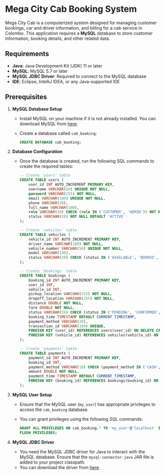 # Mega City Cab Booking System

Mega City Cab is a computerized system designed for managing customer bookings, car and driver information, and billing for a cab service in Colombo. This application requires a **MySQL** database to store customer information, booking details, and other related data.

## Requirements

- **Java**: Java Development Kit (JDK) 11 or later
- **MySQL**: MySQL 5.7 or later
- **MySQL JDBC Driver**: Required to connect to the MySQL database
- **IDE**: Eclipse, IntelliJ IDEA, or any Java-supported IDE

## Prerequisites

1. **MySQL Database Setup**
   - Install MySQL on your machine if it is not already installed. You can download MySQL from [here](https://dev.mysql.com/downloads/).
   - Create a database called `cab_booking`:

     ```sql
     CREATE DATABASE cab_booking;
     ```

2. **Database Configuration**
   - Once the database is created, run the following SQL commands to create the required tables:

     ```sql
     -- Create 'users' table
     CREATE TABLE users (
         user_id INT AUTO_INCREMENT PRIMARY KEY,
         username VARCHAR(50) UNIQUE NOT NULL,
         password VARCHAR(255) NOT NULL,
         email VARCHAR(100) UNIQUE NOT NULL,
         phone VARCHAR(20),
         full_name VARCHAR(100),
         role VARCHAR(10) CHECK (role IN ('CUSTOMER', 'ADMIN')) NOT NULL,
         status VARCHAR(20) NOT NULL DEFAULT 'ACTIVE'
     );

     -- Create 'vehicles' table
     CREATE TABLE vehicles (
         vehicle_id INT AUTO_INCREMENT PRIMARY KEY,
         driver_name VARCHAR(100) NOT NULL,
         vehicle_number VARCHAR(50) UNIQUE NOT NULL,
         model VARCHAR(100),
         status VARCHAR(20) CHECK (status IN ('AVAILABLE', 'BOOKED', 'IN_MAINTENANCE')) NOT NULL
     );

     -- Create 'bookings' table
     CREATE TABLE bookings (
         booking_id INT AUTO_INCREMENT PRIMARY KEY,
         user_id INT,
         vehicle_id INT,
         pickup_location VARCHAR(255) NOT NULL,
         dropoff_location VARCHAR(255) NOT NULL,
         distance DOUBLE NOT NULL,
         fare DOUBLE NOT NULL,
         status VARCHAR(20) CHECK (status IN ('PENDING', 'CONFIRMED', 'COMPLETED', 'CANCELLED')) NOT NULL,
         booking_time TIMESTAMP DEFAULT CURRENT_TIMESTAMP,
         payment_method VARCHAR(20),
         transaction_id VARCHAR(100) UNIQUE,
         FOREIGN KEY (user_id) REFERENCES users(user_id) ON DELETE CASCADE,
         FOREIGN KEY (vehicle_id) REFERENCES vehicles(vehicle_id) ON DELETE SET NULL
     );

     -- Create 'payments' table
     CREATE TABLE payments (
         payment_id INT AUTO_INCREMENT PRIMARY KEY,
         booking_id INT,
         payment_method VARCHAR(10) CHECK (payment_method IN ('CASH', 'CARD')) NOT NULL,
         amount DOUBLE NOT NULL,
         payment_time TIMESTAMP DEFAULT CURRENT_TIMESTAMP,
         FOREIGN KEY (booking_id) REFERENCES bookings(booking_id) ON DELETE CASCADE
     );
     ```

3. **MySQL User Setup**
   - Ensure that the MySQL user (`my_user`) has appropriate privileges to access the `cab_booking` database.
   - You can grant privileges using the following SQL commands:

     ```sql
     GRANT ALL PRIVILEGES ON cab_booking.* TO 'my_user'@'localhost' IDENTIFIED BY 'my_password';
     FLUSH PRIVILEGES;
     ```

4. **MySQL JDBC Driver**
   - You need the MySQL JDBC driver for Java to interact with the MySQL database. Ensure that the `mysql-connector-java` JAR file is added to your project classpath.
   - You can download the driver from [here](https://dev.mysql.com/downloads/connector/j/).

